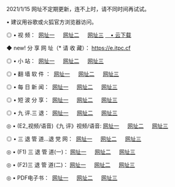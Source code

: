 <p>2021/1/15 网址不定期更新，连不上时，请不同时间再试试。
<p>• 建议用谷歌或火狐官方浏览器访问。
<p>◎ • 视 频： 
<a href="http://hwc.wemusiclabel.com/" target="_blank">网址一</a> 　 
<a href="http://hpk.wemusiclabel.com/" target="_blank">网址二</a> 　 
<a href="http://hpk.wemusiclabel.com/b.html" target="_blank">网址三</a>
<a href="https://yadi.sk/d/d0sUeAOpal3njw" target="_blank">　• 云下载 </a></p>
<p>◆ new! 分 享 网 址（* 请 收 藏）： <a href="http://hvc.wemusiclabel.com/a.html">https://e.itpc.cf</a></p>

<p>◎ • 小 站：  
<a href="http://hwc.wemusiclabel.com/f.html" target="_blank">网址一</a> 　 
<a href="http://hpk.wemusiclabel.com/h.html" target="_blank">网址二</a> 　 
<a href="http://hpk.wemusiclabel.com/k/" target="_blank">网址三</a></p>
<p>◎ • 翻 墙 软 件 ：  
<a href="http://hwc.wemusiclabel.com/ff/" target="_blank">网址一</a> 　 
<a href="http://hpk.wemusiclabel.com/s/read/a1_nd.html" target="_blank">网址二</a> 　 
<a href="http://hpk.wemusiclabel.com/ff/index.html" target="_blank">网址三</a></p>
<p>◎ • 每 日 新 闻：  
<a href="http://hwc.wemusiclabel.com/day/" target="_blank">网址一</a> 　 
<a href="http://hpk.wemusiclabel.com/day/" target="_blank">网址二</a> 　 
<a href="http://hpk.wemusiclabel.com/day/index.html" target="_blank">网址三</a></p>
<p>◎ • 短 波 分 享：  
<a href="http://hwc.wemusiclabel.com/h/" target="_blank">网址一</a> 　 
<a href="http://hpk.wemusiclabel.com/h/" target="_blank">网址二</a> 　 
<a href="http://hpk.wemusiclabel.com/h/index.html" target="_blank">网址三</a></p>
<p>◎ • 九 评.三 退：  
<a href="http://hwc.wemusiclabel.com/t/" target="_blank">网址一</a> 　 
<a href="http://hpk.wemusiclabel.com/v2/index.html" target="_blank">网址二</a> 　 
<a href="http://hpk.wemusiclabel.com/tt/index.html" target="_blank">网址三</a> 　</p>
<p>◎ • (E2_视频/语音)《九 评》视频/语音: 
<a href="http://hpk.wemusiclabel.com/7738.html" target="_blank">网址一</a> 　 
<a href="http://hpk.wemusiclabel.com/7614.html" target="_blank">网址二</a> 　 
<a href="http://hpk.wemusiclabel.com/7633.html" target="_blank">网址三</a></p>
<p>◎ • 三 退 管 道...退 党 网：  
<a href="http://hwc.wemusiclabel.com/go/td1.html" target="_blank">网址一</a> 　 
<a href="http://hpk.wemusiclabel.com/go/td2.html" target="_blank">网址二</a> 　 
<a href="http://hpk.wemusiclabel.com/go/td3.html" target="_blank">网址三</a></p>
<p>◎ • (F1) 三 退 管 道(一)： 
<a href="http://hwc.wemusiclabel.com/dd/" target="_blank">网址一</a> 　 
<a href="http://hpk.wemusiclabel.com/s/read/a1_tdx.html" target="_blank">网址二</a> 　 
<a href="http://hpk.wemusiclabel.com/dd/" target="_blank">网址三</a></p>
<p>◎ • (F2)三 退 管 道(二)： 
<a href="http://hpk.wemusiclabel.com/d/" target="_blank">网址一</a> 　 
<a href="http://hwc.wemusiclabel.com/d/index.html" target="_blank">网址二</a> 　 
<a href="http://hpk.wemusiclabel.com/d/" target="_blank">网址三</a></p>
<p>◎ • PDF电子书：  
<a href="http://hwc.wemusiclabel.com/p/" target="_blank">网址一</a> 　 
<a href="http://hpk.wemusiclabel.com/p/index.html" target="_blank">网址二</a> 　 
<a href="http://hpk.wemusiclabel.com/p/" target="_blank">网址三</a></p>
